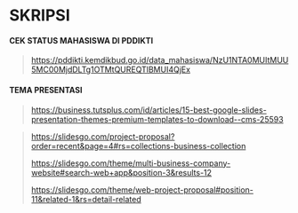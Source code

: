 # SKRIPSI

#### CEK STATUS MAHASISWA DI PDDIKTI
> https://pddikti.kemdikbud.go.id/data_mahasiswa/NzU1NTA0MUItMUU5MC00MjdDLTg1OTMtQUREQTlBMUI4QjEx

#### TEMA PRESENTASI
> https://business.tutsplus.com/id/articles/15-best-google-slides-presentation-themes-premium-templates-to-download--cms-25593

> https://slidesgo.com/project-proposal?order=recent&page=4#rs=collections-business-collection
>
> https://slidesgo.com/theme/multi-business-company-website#search-web+app&position-3&results-12
> 
> https://slidesgo.com/theme/web-project-proposal#position-11&related-1&rs=detail-related
